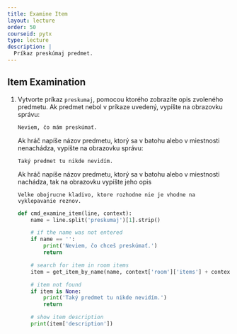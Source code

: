 ```yaml
---
title: Examine Item
layout: lecture 
order: 50
courseid: pytx
type: lecture
description: |
  Príkaz preskúmaj predmet.
---
```


## Item Examination

1. Vytvorte príkaz `preskumaj`, pomocou ktorého zobrazíte opis zvoleného predmetu. Ak predmet nebol v príkaze uvedený, vypíšte na obrazovku správu:

   ```
   Neviem, čo mám preskúmať.
   ```

   Ak hráč napíše názov predmetu, ktorý sa v batohu alebo v miestnosti nenachádza, vypíšte na obrazovku správu:
   
   ```
   Taký predmet tu nikde nevidím.
   ```
   
   Ak hráč napíše názov predmetu, ktorý sa v batohu alebo v miestnosti nachádza, tak na obrazovku vypíšte jeho opis
   
   ```
   Velke obojrucne kladivo, ktore rozhodne nie je vhodne na vyklepavanie reznov.
   ```

   ```python
   def cmd_examine_item(line, context):
       name = line.split('preskumaj')[1].strip()
   
       # if the name was not entered
       if name == '':
           print('Neviem, čo chceš preskúmať.')
           return
   
       # search for item in room items
       item = get_item_by_name(name, context['room']['items'] + context['backpack']['items'])
   
       # item not found
       if item is None:
           print('Taký predmet tu nikde nevidím.')
           return
   
       # show item description
       print(item['description'])
   ```